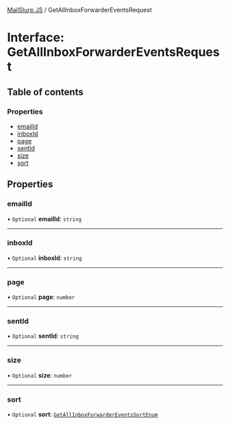 [MailSlurp JS](../README.md) / GetAllInboxForwarderEventsRequest

# Interface: GetAllInboxForwarderEventsRequest

## Table of contents

### Properties

- [emailId](GetAllInboxForwarderEventsRequest.md#emailid)
- [inboxId](GetAllInboxForwarderEventsRequest.md#inboxid)
- [page](GetAllInboxForwarderEventsRequest.md#page)
- [sentId](GetAllInboxForwarderEventsRequest.md#sentid)
- [size](GetAllInboxForwarderEventsRequest.md#size)
- [sort](GetAllInboxForwarderEventsRequest.md#sort)

## Properties

### emailId

• `Optional` **emailId**: `string`

___

### inboxId

• `Optional` **inboxId**: `string`

___

### page

• `Optional` **page**: `number`

___

### sentId

• `Optional` **sentId**: `string`

___

### size

• `Optional` **size**: `number`

___

### sort

• `Optional` **sort**: [`GetAllInboxForwarderEventsSortEnum`](../enums/GetAllInboxForwarderEventsSortEnum.md)
